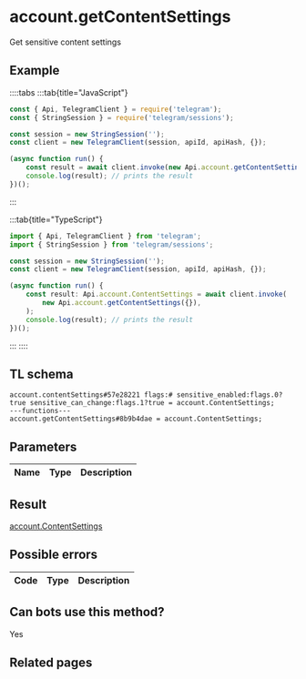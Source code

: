 # account.getContentSettings

Get sensitive content settings

## Example

::::tabs
:::tab{title="JavaScript"}

```js
const { Api, TelegramClient } = require('telegram');
const { StringSession } = require('telegram/sessions');

const session = new StringSession('');
const client = new TelegramClient(session, apiId, apiHash, {});

(async function run() {
    const result = await client.invoke(new Api.account.getContentSettings({}));
    console.log(result); // prints the result
})();
```

:::

:::tab{title="TypeScript"}

```ts
import { Api, TelegramClient } from 'telegram';
import { StringSession } from 'telegram/sessions';

const session = new StringSession('');
const client = new TelegramClient(session, apiId, apiHash, {});

(async function run() {
    const result: Api.account.ContentSettings = await client.invoke(
        new Api.account.getContentSettings({}),
    );
    console.log(result); // prints the result
})();
```

:::
::::

## TL schema

```
account.contentSettings#57e28221 flags:# sensitive_enabled:flags.0?true sensitive_can_change:flags.1?true = account.ContentSettings;
---functions---
account.getContentSettings#8b9b4dae = account.ContentSettings;
```

## Parameters

| Name | Type | Description |
| :--: | ---- | ----------- |

## Result

[account.ContentSettings](https://core.telegram.org/type/account.ContentSettings)

## Possible errors

| Code | Type | Description |
| :--: | ---- | ----------- |

## Can bots use this method?

Yes

## Related pages
